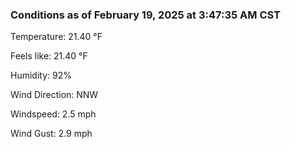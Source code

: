 ### Conditions as of February 19, 2025 at 3:47:35 AM CST 

Temperature: 21.40 &deg;F

Feels like: 21.40 &deg;F

Humidity: 92%

Wind Direction: NNW

Windspeed: 2.5 mph

Wind Gust: 2.9 mph

